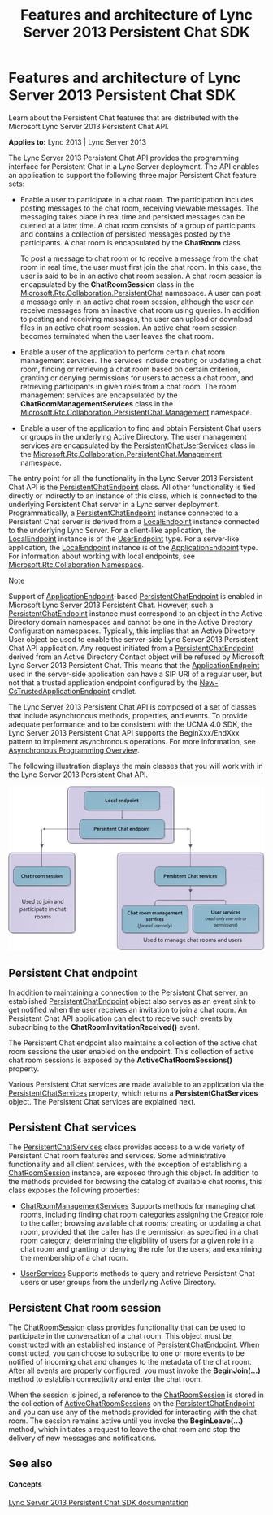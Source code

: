 ﻿---
title: Features and architecture of Lync Server 2013 Persistent Chat SDK
TOCTitle: Features and architecture
ms:assetid: 04f5f7ad-e0e0-4eb5-b671-bee20b5f21d6
ms:mtpsurl: https://msdn.microsoft.com/en-us/library/Dn439211(v=office.15)
ms:contentKeyID: 57101355
ms.date: 07/24/2014
mtps_version: v=office.15
---

# Features and architecture of Lync Server 2013 Persistent Chat SDK

Learn about the Persistent Chat features that are distributed with the Microsoft Lync Server 2013 Persistent Chat API.


**Applies to:** Lync 2013 | Lync Server 2013

 

The Lync Server 2013 Persistent Chat API provides the programming interface for Persistent Chat in a Lync Server deployment. The API enables an application to support the following three major Persistent Chat feature sets:

  - Enable a user to participate in a chat room. The participation includes posting messages to the chat room, receiving viewable messages. The messaging takes place in real time and persisted messages can be queried at a later time. A chat room consists of a group of participants and contains a collection of persisted messages posted by the participants. A chat room is encapsulated by the **ChatRoom** class.
    
    To post a message to chat room or to receive a message from the chat room in real time, the user must first join the chat room. In this case, the user is said to be in an active chat room session. A chat room session is encapsulated by the **ChatRoomSession** class in the [Microsoft.Rtc.Collaboration.PersistentChat](https://msdn.microsoft.com/en-us/library/jj267586\(v=office.15\)) namespace. A user can post a message only in an active chat room session, although the user can receive messages from an inactive chat room using queries. In addition to posting and receiving messages, the user can upload or download files in an active chat room session. An active chat room session becomes terminated when the user leaves the chat room.

  - Enable a user of the application to perform certain chat room management services. The services include creating or updating a chat room, finding or retrieving a chat room based on certain criterion, granting or denying permissions for users to access a chat room, and retrieving participants in given roles from a chat room. The room management services are encapsulated by the **ChatRoomManagementServices** class in the [Microsoft.Rtc.Collaboration.PersistentChat.Management](https://msdn.microsoft.com/en-us/library/jj267343\(v=office.15\)) namespace.

  - Enable a user of the application to find and obtain Persistent Chat users or groups in the underlying Active Directory. The user management services are encapsulated by the [PersistentChatUserServices](https://msdn.microsoft.com/en-us/library/jj265986\(v=office.15\)) class in the [Microsoft.Rtc.Collaboration.PersistentChat.Management](https://msdn.microsoft.com/en-us/library/jj267343\(v=office.15\)) namespace.

The entry point for all the functionality in the Lync Server 2013 Persistent Chat API is the [PersistentChatEndpoint](https://msdn.microsoft.com/en-us/library/jj267567\(v=office.15\)) class. All other functionality is tied directly or indirectly to an instance of this class, which is connected to the underlying Persistent Chat server in a Lync server deployment. Programmatically, a [PersistentChatEndpoint](https://msdn.microsoft.com/en-us/library/jj267567\(v=office.15\)) instance connected to a Persistent Chat server is derived from a [LocalEndpoint](https://msdn.microsoft.com/en-us/library/hh349887\(v=office.15\)) instance connected to the underlying Lync Server. For a client-like application, the [LocalEndpoint](https://msdn.microsoft.com/en-us/library/hh349887\(v=office.15\)) instance is of the [UserEndpoint](https://msdn.microsoft.com/en-us/library/hh348819\(v=office.15\)) type. For a server-like application, the [LocalEndpoint](https://msdn.microsoft.com/en-us/library/hh349887\(v=office.15\)) instance is of the [ApplicationEndpoint](https://msdn.microsoft.com/en-us/library/hh384825\(v=office.15\)) type. For information about working with local endpoints, see [Microsoft.Rtc.Collaboration Namespace](http://go.microsoft.com/fwlink/?linkid=157301).


> [!NOTE]
> <P>Support of <A href="https://msdn.microsoft.com/en-us/library/hh384825(v=office.15)">ApplicationEndpoint</A>-based <A href="https://msdn.microsoft.com/en-us/library/jj267567(v=office.15)">PersistentChatEndpoint</A> is enabled in Microsoft Lync Server 2013 Persistent Chat. However, such a <A href="https://msdn.microsoft.com/en-us/library/jj267567(v=office.15)">PersistentChatEndpoint</A> instance must correspond to an object in the Active Directory domain namespaces and cannot be one in the Active Directory Configuration namespaces. Typically, this implies that an Active Directory User object be used to enable the server-side Lync Server 2013 Persistent Chat API application. Any request initiated from a <A href="https://msdn.microsoft.com/en-us/library/jj267567(v=office.15)">PersistentChatEndpoint</A> derived from an Active Directory Contact object will be refused by Microsoft Lync Server 2013 Persistent Chat. This means that the <A href="https://msdn.microsoft.com/en-us/library/hh384825(v=office.15)">ApplicationEndpoint</A> used in the server-side application can have a SIP URI of a regular user, but not that a trusted application endpoint configured by the <A href="http://technet.microsoft.com/en-us/library/gg398594.aspx">New-CsTrustedApplicationEndpoint</A> cmdlet.</P>



The Lync Server 2013 Persistent Chat API is composed of a set of classes that include asynchronous methods, properties, and events. To provide adequate performance and to be consistent with the UCMA 4.0 SDK, the Lync Server 2013 Persistent Chat API supports the BeginXxx/EndXxx pattern to implement asynchronous operations. For more information, see [Asynchronous Programming Overview](http://go.microsoft.com/fwlink/?linkid=157303).

The following illustration displays the main classes that you will work with in the Lync Server 2013 Persistent Chat API.

![objectModel](images/Dn439211.objectModel(Office.15).jpg "objectModel")

## Persistent Chat endpoint

In addition to maintaining a connection to the Persistent Chat server, an established [PersistentChatEndpoint](https://msdn.microsoft.com/en-us/library/jj267567\(v=office.15\)) object also serves as an event sink to get notified when the user receives an invitation to join a chat room. An Persistent Chat API application can elect to receive such events by subscribing to the **ChatRoomInvitationReceived()** event.

The Persistent Chat endpoint also maintains a collection of the active chat room sessions the user enabled on the endpoint. This collection of active chat room sessions is exposed by the **ActiveChatRoomSessions()** property.

Various Persistent Chat services are made available to an application via the [PersistentChatServices](https://msdn.microsoft.com/en-us/library/jj265982\(v=office.15\)) property, which returns a **PersistentChatServices** object. The Persistent Chat services are explained next.

## Persistent Chat services

The [PersistentChatServices](https://msdn.microsoft.com/en-us/library/jj266890\(v=office.15\)) class provides access to a wide variety of Persistent Chat room features and services. Some administrative functionality and all client services, with the exception of establishing a [ChatRoomSession](https://msdn.microsoft.com/en-us/library/jj265925\(v=office.15\)) instance, are exposed through this object. In addition to the methods provided for browsing the catalog of available chat rooms, this class exposes the following properties:

  - [ChatRoomManagementServices](https://msdn.microsoft.com/en-us/library/jj267183\(v=office.15\))  
    Supports methods for managing chat rooms, including finding chat room categories assigning the [Creator](https://msdn.microsoft.com/en-us/library/jj266929\(v=office.15\)) role to the caller; browsing available chat rooms; creating or updating a chat room, provided that the caller has the permission as specified in a chat room category; determining the eligibility of users for a given role in a chat room and granting or denying the role for the users; and examining the membership of a chat room.

  - [UserServices](https://msdn.microsoft.com/en-us/library/jj266379\(v=office.15\))  
    Supports methods to query and retrieve Persistent Chat users or user groups from the underlying Active Directory.

## Persistent Chat room session

The [ChatRoomSession](https://msdn.microsoft.com/en-us/library/jj265925\(v=office.15\)) class provides functionality that can be used to participate in the conversation of a chat room. This object must be constructed with an established instance of [PersistentChatEndpoint](https://msdn.microsoft.com/en-us/library/jj267567\(v=office.15\)). When constructed, you can choose to subscribe to one or more events to be notified of incoming chat and changes to the metadata of the chat room. After all events are properly configured, you must invoke the **BeginJoin(...)** method to establish connectivity and enter the chat room.

When the session is joined, a reference to the [ChatRoomSession](https://msdn.microsoft.com/en-us/library/jj265925\(v=office.15\)) is stored in the collection of [ActiveChatRoomSessions](https://msdn.microsoft.com/en-us/library/jj265900\(v=office.15\)) on the [PersistentChatEndpoint](https://msdn.microsoft.com/en-us/library/jj267567\(v=office.15\)) and you can use any of the methods provided for interacting with the chat room. The session remains active until you invoke the **BeginLeave(...)** method, which initiates a request to leave the chat room and stop the delivery of new messages and notifications.

## See also

#### Concepts

[Lync Server 2013 Persistent Chat SDK documentation](lync-server-2013-persistent-chat-sdk-documentation.md)

